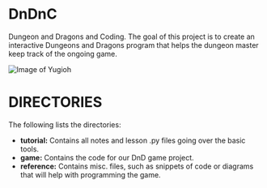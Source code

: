 # DnDnC

Dungeon and Dragons and Coding. The goal of this project is to create an interactive Dungeons and Dragons program that helps the dungeon master keep track of the ongoing game.

![Image of Yugioh](https://github.com/cmahadeo/DnDnC/tree/master/reference/yugioh.png)

# DIRECTORIES

The following lists the directories:
 - **tutorial:** Contains all notes and lesson .py files going over the basic tools.
 - **game:** Contains the code for our DnD game project.
 - **reference:** Contains misc. files, such as snippets of code or diagrams that will help with programming the game.
